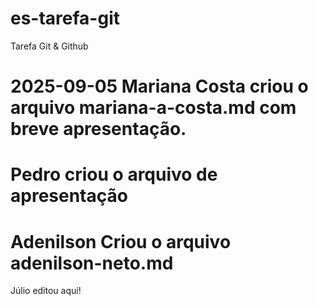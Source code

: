 # es-tarefa-git
Tarefa Git &amp; Github


2025-09-05
Mariana Costa criou o arquivo mariana-a-costa.md com breve apresentação.
=======
Pedro criou o arquivo de apresentação
=======
Adenilson Criou o arquivo adenilson-neto.md
=======
Júlio editou aqui!
